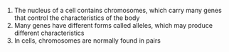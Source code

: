 1. The nucleus of a cell contains chromosomes, which carry many genes that control the characteristics of the body
2. Many genes have different forms called alleles, which may produce different characteristics
3. In cells, chromosomes are normally found in pairs
